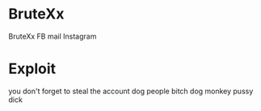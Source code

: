 # BruteXx
BruteXx FB mail Instagram 

# Exploit

you don't forget to steal the account dog people bitch dog monkey pussy dick
